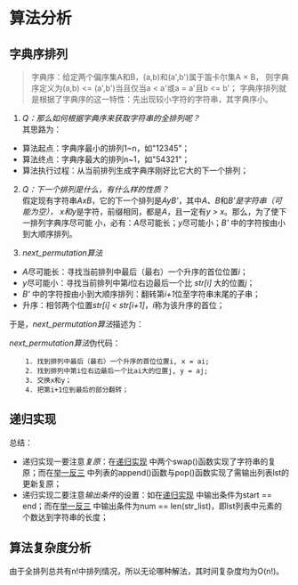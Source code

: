 # 算法分析 #

## 字典序排列 ##

> 字典序：给定两个偏序集A和B，(a,b)和(a',b')属于笛卡尔集A × B，
> 则字典序定义为(a,b) <= (a',b')当且仅当a < a'或a = a'且b <= b'；
> 字典序排列就是根据了字典序的这一特性：先出现较小字符的字符串，其字典序小。

1. *Q：那么如何根据字典序来获取字符串的全排列呢？*  
其思路为：
- 算法起点：字典序最小的排列1~n，如"12345"；
- 算法终点：字典序最大的排列n~1，如"54321"；
- 算法执行过程：从当前排列生成字典序刚好比它大的下一个排列；

2. *Q：下一个排列是什么，有什么样的性质？*  
假定现有字符串*AxB*，它的下一个排列是*AyB'*，其中*A*、*B*和*B'*是字符串（可能为空），
*x*和*y*是字符，前缀相同，都是*A*，且一定有*y > x*。那么，为了使下一排列字典序尽可能
小，必有：*A*尽可能长；*y*尽可能小；*B'* 中的字符按由小到大顺序排列。

3. *next_permutation算法*  
- *A*尽可能长：寻找当前排列中最后（最右）一个升序的首位位置*i*；
- *y*尽可能小：寻找当前排列中第*i*位右边最后一个比 *str[i]* 大的位置*j*；
- *B'* 中的字符按由小到大顺序排列：翻转第*i+1*位至字符串末尾的子串；
- 升序：相邻两个位置*str[i] < str[i+1]*，*i*称为该升序的首位；

于是，*next_permutation算法*描述为：

*next_permutation算法*伪代码：
```
    1. 找到排列中最后（最右）一个升序的首位位置i, x = ai;
    2. 找到排列中第i位右边最后一个比ai大的位置j, y = aj;
    3. 交换x和y；
    4. 把第i+1位到最后的部分翻转；
```

## 递归实现 ##

总结：
- 递归实现一要注意*复原*：在[递归实现](https://github.com/masterxlp/The-Method-of-Programming/blob/master/string_permutation_all/%E9%80%92%E5%BD%92%E5%AE%9E%E7%8E%B0.py)
中两个swap()函数实现了字符串的复原；而在[举一反三](https://github.com/masterxlp/The-Method-of-Programming/blob/master/string_permutation_all/%E4%B8%BE%E4%B8%80%E5%8F%8D%E4%B8%89_%E4%BB%A3%E7%A0%81.py)
中列表的append()函数与pop()函数实现了需输出列表lst的更新复原；
- 递归实现二要注意*输出条件*的设置：如在[递归实现](https://github.com/masterxlp/The-Method-of-Programming/blob/master/string_permutation_all/%E9%80%92%E5%BD%92%E5%AE%9E%E7%8E%B0.py)
中输出条件为start == end；而在[举一反三](https://github.com/masterxlp/The-Method-of-Programming/blob/master/string_permutation_all/%E4%B8%BE%E4%B8%80%E5%8F%8D%E4%B8%89_%E4%BB%A3%E7%A0%81.py)
中输出条件为num == len(str_list)，即lst列表中元素的个数达到字符串的长度；

## 算法复杂度分析 ##
由于全排列总共有n!中排列情况，所以无论哪种解法，其时间复杂度均为O(n!)。